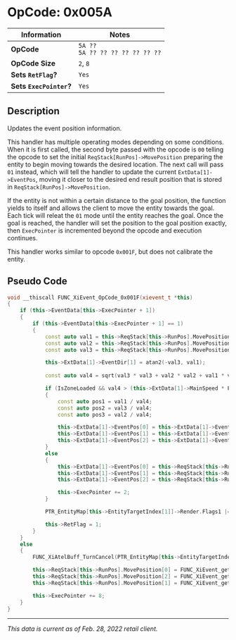 # OpCode: 0x005A

| Information               | Notes |
|---                        |---    |
| **OpCode**                | `5A ??` <br> `5A ?? ?? ?? ?? ?? ?? ??` |
| **OpCode Size**           | `2`, `8` |
| **Sets `RetFlag`?**       | `Yes` |
| **Sets `ExecPointer`?**   | `Yes` |

## Description

Updates the event position information.

This handler has multiple operating modes depending on some conditions. When it is first called, the second byte passed with the opcode is `00` telling the opcode to set the initial `ReqStack[RunPos]->MovePosition` preparing the entity to begin moving towards the desired location. The next call will pass `01` instead, which will tell the handler to update the current `ExtData[1]->EventPos`, moving it closer to the desired end result position that is stored in `ReqStack[RunPos]->MovePosition`.

If the entity is not within a certain distance to the goal position, the function yields to itself and allows the client to move the entity towards the goal. Each tick will releat the `01` mode until the entity reaches the goal. Once the goal is reached, the handler will set the position to the goal position exactly, then `ExecPointer` is incremented beyond the opcode and execution continues.

This handler works similar to opcode `0x001F`, but does not calibrate the entity.

## Pseudo Code

```cpp
void __thiscall FUNC_XiEvent_OpCode_0x001F(xievent_t *this)
{
    if (this->EventData[this->ExecPointer + 1])
    {
        if (this->EventData[this->ExecPointer + 1] == 1)
        {
            const auto val1 = this->ReqStack[this->RunPos].MovePosition[0] - this->ExtData[1]->EventPos[0];
            const auto val2 = this->ReqStack[this->RunPos].MovePosition[1] - this->ExtData[1]->EventPos[1];
            const auto val3 = this->ReqStack[this->RunPos].MovePosition[2] - this->ExtData[1]->EventPos[2];

            this->ExtData[1]->EventDir[1] = atan2(-val3, val1);
            
            const auto val4 = sqrt(val3 * val3 + val2 * val2 + val1 * val1);

            if (IsZoneLoaded && val4 > (this->ExtData[1]->MainSpeed * FUNC_GetFrameDelay() * 0.016666668))
            {
                const auto pos1 = val1 / val4;
                const auto pos2 = val3 / val4;
                const auto pos3 = val2 / val4;

                this->ExtData[1]->EventPos[0] = this->ExtData[1]->EventPos[0] + (pos1 * (this->ExtData[1]->MainSpeed * Func_GetFrameDelay()) / 60.0);
                this->ExtData[1]->EventPos[1] = this->ExtData[1]->EventPos[1] + (pos2 * (this->ExtData[1]->MainSpeed * Func_GetFrameDelay()) / 60.0);
                this->ExtData[1]->EventPos[2] = this->ExtData[1]->EventPos[2] + (pos3 * (this->ExtData[1]->MainSpeed * Func_GetFrameDelay()) / 60.0);
            }
            else
            {
                this->ExtData[1]->EventPos[0] = this->ReqStack[this->RunPos].MovePosition[0];
                this->ExtData[1]->EventPos[1] = this->ReqStack[this->RunPos].MovePosition[1];
                this->ExtData[1]->EventPos[2] = this->ReqStack[this->RunPos].MovePosition[2];

                this->ExecPointer += 2;
            }

            PTR_EntityMap[this->EntityTargetIndex[1]]->Render.Flags1 |= 0x20000;

            this->RetFlag = 1;
        }
    }
    else
    {
        FUNC_XiAtelBuff_TurnCancel(PTR_EntityMap[this->EntityTargetIndex[1]]);

        this->ReqStack[this->RunPos].MovePosition[0] = FUNC_XiEvent_getworkofs_(this, 2) * 0.001;
        this->ReqStack[this->RunPos].MovePosition[2] = FUNC_XiEvent_getworkofs_(this, 4) * 0.001;
        this->ReqStack[this->RunPos].MovePosition[1] = FUNC_XiEvent_getworkofs_(this, 6) * 0.001;

        this->ExecPointer += 8;
    }
}
```

---

_This data is current as of Feb. 28, 2022 retail client._